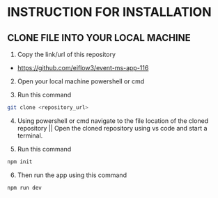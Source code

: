# INSTRUCTION FOR INSTALLATION

## CLONE FILE INTO YOUR LOCAL MACHINE

1. Copy the link/url of this repository
  - https://github.com/eiflow3/event-ms-app-116
   
2. Open your local machine powershell or cmd
   
3. Run this command

```bash
git clone <repository_url>
```
4. Using powershell or cmd navigate to the file location of the cloned repository || Open the cloned repository using vs code and start a terminal.
   
5. Run this command
```bash
npm init
```

6. Then run the app using this command
```bash
npm run dev
```


